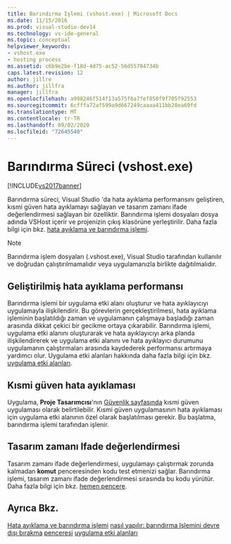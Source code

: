 ```yaml
---
title: Barındırma Işlemi (vshost.exe) | Microsoft Docs
ms.date: 11/15/2016
ms.prod: visual-studio-dev14
ms.technology: vs-ide-general
ms.topic: conceptual
helpviewer_keywords:
- vshost.exe
- hosting process
ms.assetid: c6b9e2be-f18d-4d75-ac52-56d55784734b
caps.latest.revision: 12
author: jillre
ms.author: jillfra
manager: jillfra
ms.openlocfilehash: a998246f514f13a575f6a7fef850f9f705f92553
ms.sourcegitcommit: 6cfffa72af599a9d667249caaaa411bb28ea69fd
ms.translationtype: MT
ms.contentlocale: tr-TR
ms.lasthandoff: 09/02/2020
ms.locfileid: "72645540"
---
```

# <a name="hosting-process-vshostexe"></a>Barındırma Süreci (vshost.exe)
[!INCLUDE[vs2017banner](../includes/vs2017banner.md)]

Barındırma süreci, Visual Studio 'da hata ayıklama performansını geliştiren, kısmi güven hata ayıklamayı sağlayan ve tasarım zamanı ifade değerlendirmesi sağlayan bir özelliktir. Barındırma işlemi dosyaları dosya adında VSHost içerir ve projenizin çıkış klasörüne yerleştirilir. Daha fazla bilgi için bkz. [hata ayıklama ve barındırma işlemi](../debugger/debugging-and-the-hosting-process.md).

> [!NOTE]
> Barındırma işlem dosyaları (.vshost.exe), Visual Studio tarafından kullanılır ve doğrudan çalıştırılmamalıdır veya uygulamanızla birlikte dağıtılmalıdır.

## <a name="improved-debugging-performance"></a>Geliştirilmiş hata ayıklama performansı
 Barındırma işlemi bir uygulama etki alanı oluşturur ve hata ayıklayıcıyı uygulamayla ilişkilendirir. Bu görevlerin gerçekleştirilmesi, hata ayıklama işleminin başlatıldığı zaman ve uygulamanın çalışmaya başladığı zaman arasında dikkat çekici bir gecikme ortaya çıkarabilir. Barındırma işlemi, uygulama etki alanını oluşturarak ve hata ayıklayıcıyı arka planda ilişkilendirerek ve uygulama etki alanını ve hata ayıklayıcı durumunu uygulamanın çalıştırmaları arasında kaydederek performansı artırmaya yardımcı olur. Uygulama etki alanları hakkında daha fazla bilgi için bkz. [uygulama etki alanları](https://msdn.microsoft.com/library/113a8bbf-6875-4a72-a49d-ca2d92e19cc8).

## <a name="partial-trust-debugging"></a>Kısmi güven hata ayıklaması
 Uygulama, **Proje Tasarımcısı**'nın [Güvenlik sayfasında](../ide/reference/security-page-project-designer.md) kısmi güven uygulaması olarak belirtilebilir. Kısmi güven uygulamasının hata ayıklaması için uygulama etki alanının özel olarak başlatılması gerekir. Bu başlatma, barındırma işlemi tarafından işlenir.

## <a name="design-time-expression-evaluation"></a>Tasarım zamanı Ifade değerlendirmesi
 Tasarım zamanı ifade değerlendirmesi, uygulamayı çalıştırmak zorunda kalmadan **komut** penceresinden kodu test etmenizi sağlar. Barındırma işlemi, tasarım zamanı ifade değerlendirmesi sırasında bu kodu yürütür. Daha fazla bilgi için bkz. [hemen pencere](../ide/reference/immediate-window.md).

## <a name="see-also"></a>Ayrıca Bkz.
 [Hata ayıklama ve barındırma işlemi](../debugger/debugging-and-the-hosting-process.md) [nasıl yapılır: barındırma Işlemini devre dışı bırakma](../ide/how-to-disable-the-hosting-process.md) [penceresi](../ide/reference/immediate-window.md) [uygulama etki alanları](https://msdn.microsoft.com/library/113a8bbf-6875-4a72-a49d-ca2d92e19cc8)
